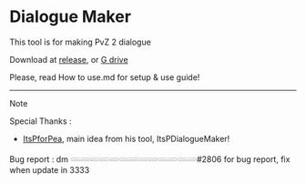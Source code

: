 # Dialogue Maker

This tool is for making PvZ 2 dialogue

Download at [release](https://github.com/Peap1ant/Dialogue-Maker/releases/tag/Release), or [G drive](https://drive.google.com/drive/folders/1vngsMIkh3sAaLyiOLckIbBAyxMlhijMA?usp=sharing)

Please, read How to use.md for setup & use guide!

------

Note

Special Thanks :  
- [ItsPforPea](https://www.youtube.com/c/ItsPForPea), main idea from his tool, ItsPDialogueMaker!

Bug report : dm 𓄵𓄶𓄳𓄳𓄶𓄵𓄶𓄳𓄶𓄵𓄳𓄵𓄶#2806 for bug report, fix when update in 3333